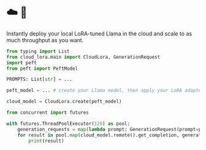 # ☁️ 🦜

Instantly deploy your local LoRA-tuned Llama in the cloud and scale to as much throughput as you want.

```python
from typing import List
from cloud_lora.main import CloudLora, GenerationRequest
import peft
from peft import PeftModel

PROMPTS: List[str] = ...

peft_model = ... # create your Llama model, then apply your LoRA adapters

cloud_model = CloudLora.create(peft_model)

from concurrent import futures

with futures.ThreadPoolExecutor(128) as pool:
    generation_requests = map(lambda prompt: GenerationRequest(prompt=prompt), PROMPTS)
    for result in pool.map(cloud_model.remote().get_completion, generation_requests):
        print(result)
```
